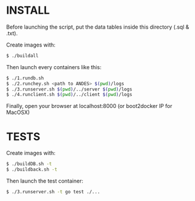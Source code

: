 INSTALL
======

Before launching the script, put the data tables inside this directory (.sql & .txt).

Create images with:
```sh
$ ./buildall
```

Then launch every containers like this:
```sh
$ ./1.rundb.sh
$ ./2.runchey.sh <path to ANDES> $(pwd)/logs
$ ./3.runserver.sh $(pwd)/../server $(pwd)/logs
$ ./4.runclient.sh $(pwd)/../client $(pwd)/logs
```

Finally, open your browser at localhost:8000 (or boot2docker IP for MacOSX)

TESTS
=====

Create images with:
```sh
$ ./buildDB.sh -t
$ ./buildback.sh -t
```

Then launch the test container:
```sh
$ ./3.runserver.sh -t go test ./...
```
